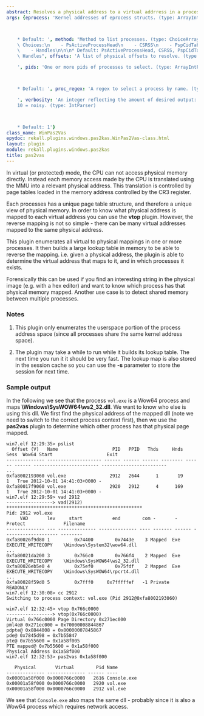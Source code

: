 ```yaml
---
abstract: Resolves a physical address to a virtual addrress in a process.
args: {eprocess: 'Kernel addresses of eprocess structs. (type: ArrayIntParser)



    * Default: ', method: "Method to list processes. (type: ChoiceArray)\n\n\n* Valid\
    \ Choices:\n    - PsActiveProcessHead\n    - CSRSS\n    - PspCidTable\n    - Sessions\n\
    \    - Handles\n\n\n* Default: PsActiveProcessHead, CSRSS, PspCidTable, Sessions,\
    \ Handles", offsets: 'A list of physical offsets to resolve. (type: ArrayIntParser)

    ', pids: 'One or more pids of processes to select. (type: ArrayIntParser)



    * Default: ', proc_regex: 'A regex to select a process by name. (type: RegEx)

    ', verbosity: 'An integer reflecting the amount of desired output: 0 = quiet,
    10 = noisy. (type: IntParser)



    * Default: 1'}
class_name: WinPas2Vas
epydoc: rekall.plugins.windows.pas2kas.WinPas2Vas-class.html
layout: plugin
module: rekall.plugins.windows.pas2kas
title: pas2vas
---
```


In virtual (or protected) mode, the CPU can not access physical memory
directly. Instead each memory access made by the CPU is translated using the MMU
into a relevant physical address. This translation is controlled by page tables
loaded in the memory address controlled by the CR3 register.

Each processes has a unique page table structure, and therefore a unique view of
physical memory. In order to know what physical address is mapped to each
virtual address you can use the **vtop** plugin. However, the reverse mapping is
not so simple - there can be many virtual addresses mapped to the same physical
address.

This plugin enumerates all virtual to physical mappings in one or more
processes. It then builds a large lookup table in memory to be able to reverse
the mapping. i.e. given a physical address, the plugin is able to determine the
virtual address that maps to it, and in which processes it exists.

Forensically this can be used if you find an interesting string in the physical
image (e.g. with a hex editor) and want to know which process has that physical
memory mapped. Another use case is to detect shared memory between multiple
processes.

### Notes

1. This plugin only enumerates the userspace portion of the process address
   space (since all processes share the same kernel address space).

2. The plugin may take a while to run while it builds its lookup table. The next
   time you run it it should be very fast. The lookup map is also stored in the
   session cache so you can use the **-s** parameter to store the session for
   next time.


### Sample output

In the following we see that the process `vol.exe` is a Wow64 process and maps
**\Windows\SysWOW64\ws2_32.dll**. We want to know who else is using this dll. We
first find the physical address of the mapped dll (note we need to switch to the
correct process context first), then we use the **pas2vas** plugin to determine
which other process has that physical page mapped.

```
win7.elf 12:29:35> pslist
  Offset (V)   Name                    PID   PPID   Thds     Hnds   Sess  Wow64 Start                    Exit
-------------- -------------------- ------ ------ ------ -------- ------ ------ ------------------------ ------------------------
...
0xfa8002193060 vol.exe                2912   2644      1       19      1   True 2012-10-01 14:41:03+0000 -
0xfa80017f9060 vol.exe                2920   2912      4      169      1   True 2012-10-01 14:41:03+0000 -
win7.elf 12:29:59> vad 2912
-----------------> vad(2912)
**************************************************
Pid: 2912 vol.exe
     VAD       lev     start           end        com -       -      Protect              Filename
-------------- --- -------------- -------------- ---- ------- ------ -------------------- --------
0xfa80026f9d80 1         0x74400        0x7443e    3 Mapped  Exe    EXECUTE_WRITECOPY    \Windows\System32\wow64.dll
...
0xfa80021da200 3         0x766c0        0x766f4    2 Mapped  Exe    EXECUTE_WRITECOPY    \Windows\SysWOW64\ws2_32.dll
0xfa80026eb5e0 4         0x75ef0        0x75fdf    2 Mapped  Exe    EXECUTE_WRITECOPY    \Windows\SysWOW64\rpcrt4.dll
...
0xfa80028f59d0 5         0x7fff0     0x7fffffef   -1 Private        READONLY
win7.elf 12:30:08> cc 2912
Switching to process context: vol.exe (Pid 2912@0xfa8002193060)

win7.elf 12:32:45> vtop 0x766c0000
-----------------> vtop(0x766c0000)
Virtual 0x766c0000 Page Directory 0x271ec000
pml4e@ 0x271ec000 = 0x70000008844867
pdpte@ 0x8844008 = 0x80000007845867
pde@ 0x7845d98 = 0x7b55847
pte@ 0x7b55600 = 0x1a58f005
PTE mapped@ 0x7b55600 = 0x1a58f000
Physical Address 0x1a58f000
win7.elf 12:32:53> pas2vas 0x1a58f000

   Physical       Virtual        Pid Name
-------------- -------------- ------ ----
0x00001a58f000 0x0000766c0000   2616 Console.exe
0x00001a58f000 0x0000766c0000   2920 vol.exe
0x00001a58f000 0x0000766c0000   2912 vol.exe
```

We see that `Console.exe` also maps the same dll - probably since it is also a
Wow64 process which requires network access.